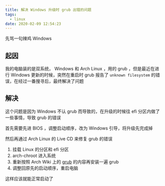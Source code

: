 ```yaml
---
title: 解决 Windows 升级时 grub 出错的问题
tags:
  - linux
date: 2020-02-09 12:54:23
---
```



先骂一句辣鸡 Windows

 <!-- more -->

## 起因

我的电脑装的是双系统， Windows 和 Arch Linux ，用的 grub ，但是最近在进行 Windows 更新的时候，突然在重启时 grub 报告了 `unknown filesystem` 的错误，在经过一番搜寻后，最终解决了问题

## 解决

这个问题是因为 Windows 不认 grub 而导致的，在升级的时候往 efi 分区内做了一些事情，导致 grub 的错误

首先需要先进 BIOS ，调整启动顺序，改为 Windows 引导，将升级先完成掉

然后再通过 Arch Linux 的 Live CD 来修复 grub 的错误

1. 挂载 Linux 的分区和 efi 分区
2. arch-chroot 进入系统
3. 重新按照 Arch Wiki 上的 [grub](https://wiki.archlinux.org/index.php/GRUB) 的内容再安装一遍 grub
4. 调整回原先的启动顺序，重启电脑

这样应该就能正常启动了

